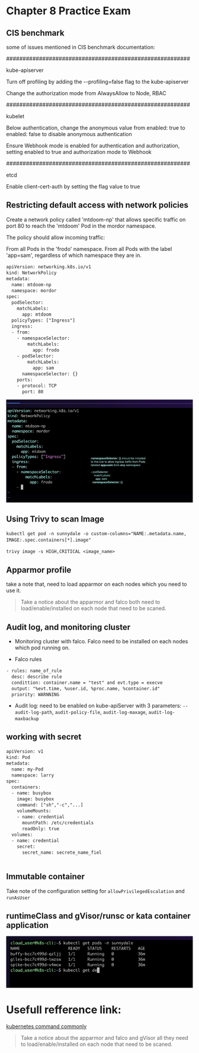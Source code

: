 # Chapter 8 Practice Exam

## CIS benchmark

some of issues mentioned in CIS benchmark documentation:

########################################################

 kube-apiserver
 
 Turn off profiling by adding the --profiling=false flag to the kube-apiserver

 Change the authorization mode from AlwaysAllow to Node, RBAC

########################################################

 kubelet

 Below authentication, change the anonymous value from enabled: true to enabled: false to disable anonymous authentication

 Ensure Webhook mode is enabled for authentication and authorization, setting enabled to true and authorization mode to Webhook

########################################################

 etcd

 Enable client-cert-auth by setting the flag value to true
 
## Restricting default access with network policies

Create a network policy called 'mtdoom-np' that allows specific traffic on port 80 to reach the 'mtdoom' Pod in the mordor namespace.

The policy should allow incoming traffic:

From all Pods in the 'frodo' namespace. From all Pods with the label 'app=sam', regardless of which namespace they are in.


```
apiVersion: networking.k8s.io/v1
kind: NetworkPolicy
metadata:
  name: mtdoom-np
  namespace: mordor
spec:
  podSelector:
    matchLabels:
      app: mtdoom
  policyTypes: ["Ingress"]
  ingress:
  - from:
    - namespaceSelector:
        matchLabels:
          app: frodo
    - podSelector:
        matchLabels:
          app: sam
      namespaceSelector: {}
    ports:
    - protocol: TCP
      port: 80
```

![Practice lab](https://github.com/hassj/CKS-ACloudGuru/blob/main/Image/69-practice-lab.JPG)


## Using Trivy to scan Image

` kubectl get pod -n sunnydale -o custom-columns="NAME:.metadata.name, IMAGE:.spec.containers[*].image" `

`trivy image -s HIGH,CRITICAL <image_name>`

## Apparmor profile

take a note that, need to load apparmor on each nodes which you need to use it.


> Take a notice about the apparmor and falco both need to load/enable/installed on each node that need to be scaned.

## Audit log, and monitoring cluster

- Monitoring cluster with falco. Falco need to be installed on each nodes which pod running on.

- Falco rules
```
- rules: name_of_rule
  desc: describe rule
  condittion: container.name = "test" and evt.type = execve
  output: "%evt.time, %user.id, %proc.name, %container.id"
  priority: WARNNING
```

- Audit log: need to be enabled on kube-apiServer with 3 parameters:
``--audit-log-path``, ``audit-policy-file``, ``audit-log-maxage``, ``audit-log-maxbackup``

## working with secret

```
apiVersion: v1
kind: Pod
metadata:
  name: my-Pod
  namespace: larry
spec:
  containers:
  - name: busybox
    image: busybox
	command: ["sh","-c","...]
	volumeMounts:
	- name: credential
	  mountPath: /etc/credentials
	  readOnly: true
  volumes:
  - name: credential
    secret:
	  secret_name: secrete_name_fiel
	
```
## Immutable container

Take note of the configuration setting for ``allowPrivilegedEscalation`` and ``runAsUser``

## runtimeClass and gVisor/runsc or kata container application

![gvisor-hands-on-lab](https://github.com/hassj/CKS-ACloudGuru/blob/main/Image/gvisor-hands-on-lab.JPG "gvisor-hands-on-lab")


# Usefull refference link:

[kubernetes command commonly](https://technekey.com/customizing-the-kubectl-output/)


> Take a notice about the apparmor and falco and gVisor all they need to load/enable/installed on each node that need to be scaned.